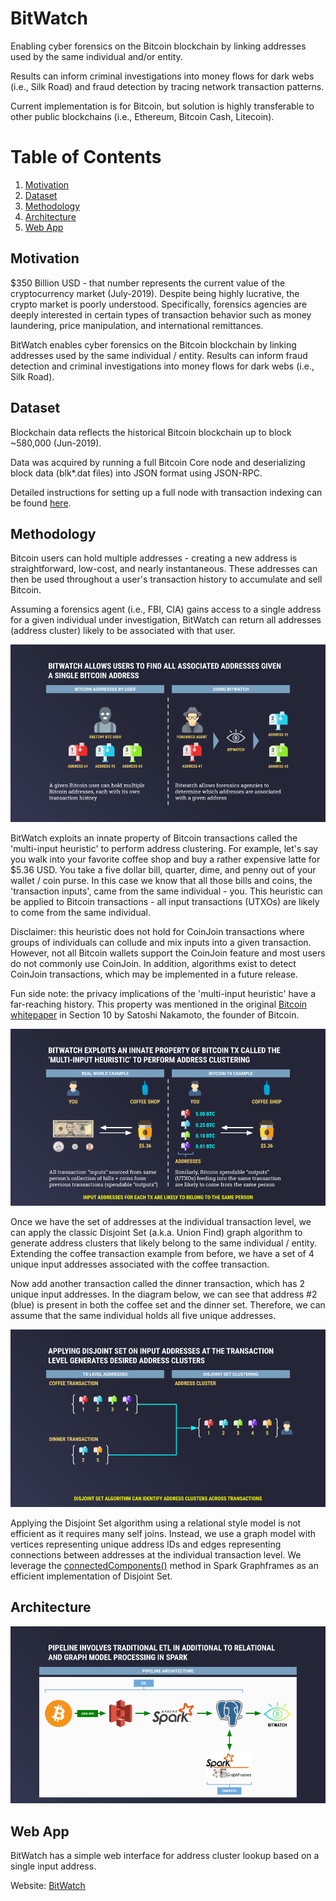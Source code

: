# BitWatch

Enabling cyber forensics on the Bitcoin blockchain by linking addresses used by the same individual and/or entity.

Results can inform criminal investigations into money flows for dark webs (i.e., Silk Road) and fraud detection by tracing network transaction patterns.

Current implementation is for Bitcoin, but solution is highly transferable to other public blockchains (i.e., Ethereum, Bitcoin Cash, Litecoin).

# Table of Contents
1. [Motivation](README.md#Motivation)
2. [Dataset](README.md#Dataset)
3. [Methodology](README.md#Methodology)
4. [Architecture](README.md#Architecture)
5. [Web App](README.md#Web-App)

## Motivation

$350 Billion USD - that number represents the current value of the cryptocurrency market (July-2019).
Despite being highly lucrative, the crypto market is poorly understood.
Specifically, forensics agencies are deeply interested in certain types of transaction behavior such as money laundering, price manipulation, and international remittances.

BitWatch enables cyber forensics on the Bitcoin blockchain by linking addresses used by the same individual / entity. Results can inform fraud detection and criminal investigations into money flows for dark webs (i.e., Silk Road).


## Dataset

Blockchain data reflects the historical Bitcoin blockchain up to block ~580,000 (Jun-2019).

Data was acquired by running a full Bitcoin Core node and deserializing block data (blk*.dat files) into JSON format using JSON-RPC.

Detailed instructions for setting up a full node with transaction indexing can be found [here](https://www.buildblockchain.tech/blog/btc-node-developers-guide).


## Methodology

Bitcoin users can hold multiple addresses - creating a new address is straightforward, low-cost, and nearly instantaneous.
These addresses can then be used throughout a user's transaction history to accumulate and sell Bitcoin.

Assuming a forensics agent (i.e., FBI, CIA) gains access to a single address for a given individual under investigation, BitWatch can return all addresses (address cluster) likely to be associated with that user.

![Image of Method1](images/method1.png)


BitWatch exploits an innate property of Bitcoin transactions called the 'multi-input heuristic' to perform address clustering.
For example, let's say you walk into your favorite coffee shop and buy a rather expensive latte for $5.36 USD. You take a five dollar bill, quarter, dime, and penny out of your wallet / coin purse.
In this case we know that all those bills and coins, the 'transaction inputs', came from the same individual - you.
This heuristic can be applied to Bitcoin transactions - all input transactions (UTXOs) are likely to come from the same individual.

Disclaimer: this heuristic does not hold for CoinJoin transactions where groups of individuals can collude and mix inputs into a given transaction.
However, not all Bitcoin wallets support the CoinJoin feature and most users do not commonly use CoinJoin.
In addition, algorithms exist to detect CoinJoin transactions, which may be implemented in a future release.

Fun side note: the privacy implications of the 'multi-input heuristic' have a far-reaching history.
This property was mentioned in the original [Bitcoin whitepaper](https://bitcoin.org/bitcoin.pdf) in Section 10 by Satoshi Nakamoto, the founder of Bitcoin.

![Image of Method1](images/method2.png)


Once we have the set of addresses at the individual transaction level, we can apply the classic Disjoint Set (a.k.a. Union Find) graph algorithm to generate address clusters that likely belong to the same individual / entity.
Extending the coffee transaction example from before, we have a set of 4 unique input addresses associated with the coffee transaction.

Now add another transaction called the dinner transaction, which has 2 unique input addresses.
In the diagram below, we can see that address #2 (blue) is present in both the coffee set and the dinner set.
Therefore, we can assume that the same individual holds all five unique addresses.

![Image of Method1](images/method3.png)

Applying the Disjoint Set algorithm using a relational style model is not efficient as it requires many self joins.
Instead, we use a graph model with vertices representing unique address IDs and edges representing connections between addresses at the individual transaction level.
We leverage the [connectedComponents()](https://docs.databricks.com/spark/latest/graph-analysis/graphframes/user-guide-scala.html#connected-components) method in Spark Graphframes as an efficient implementation of Disjoint Set.


## Architecture

![Image of Pipeline](images/pipeline.png)



## Web App

BitWatch has a simple web interface for address cluster lookup based on a single input address.

Website: [BitWatch](https://www.mycelias.com)